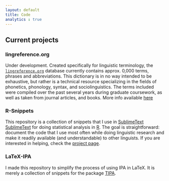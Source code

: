 ```yaml
---
layout: default
title: Code
analytics : true
---
```


## Current projects

### lingreference.org  
  Under development. Created specifically for linguistic terminology, the <code>[lingreference.org](www.lingreference.org)</code> database currently contains approx. 0,000 terms, phrases and abbreviations. This dictionary is in no way intended to be exhaustive, but rather is a technical resource specializing in the fields of phonetics, phonology, syntax, and sociolinguistics. The terms included were compiled over the past several years during graduate coursework, as well as taken from journal articles, and books. More info available [here](/projects/lingreference)

### R-Snippets  
  This repository is a collection of snippets that I use in [SublimeText] [SublimeText] for doing statistical analysis in [R][R]. The goal is straightforward: document the code that I use most often while doing linguistic research and make it readily available (and understandable) to other linguists. If you are interested in helping, check the [project page](/projects/R-snippets).

### LaTeX-IPA
  I made this repository to simplify the process of using IPA in LaTeX. It is merely a collection of snippets for the package [TIPA][TIPA].

[SublimeText]: http://www.sublimetext.com
[R]: http://www.r-project.org
[TIPA]: http://www.ctan.org/pkg/tipa
